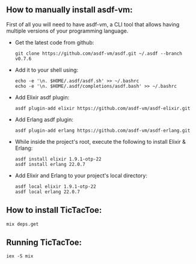 ## How to manually install asdf-vm:

First of all you will need to have asdf-vm, a CLI tool that allows
having multiple versions of your programming language.

- Get the latest code from github:
    ```
    git clone https://github.com/asdf-vm/asdf.git ~/.asdf --branch v0.7.6
    ```
- Add it to your shell using: 
    ```
    echo -e '\n. $HOME/.asdf/asdf.sh' >> ~/.bashrc 
    echo -e '\n. $HOME/.asdf/completions/asdf.bash' >> ~/.bashrc
    ```
- Add Elixir asdf plugin:
    ```
    asdf plugin-add elixir https://github.com/asdf-vm/asdf-elixir.git
    ```
- Add Erlang asdf plugin:
    ```
    asdf plugin-add erlang https://github.com/asdf-vm/asdf-erlang.git
    ```
- While inside the project's root, execute the following to install Elixir & Erlang:
    ```
    asdf install elixir 1.9.1-otp-22
    asdf install erlang 22.0.7
    ```
- Add Elixir and Erlang to your project's local directory:
    ```
    asdf local elixir 1.9.1-otp-22
    asdf local erlang 22.0.7
    ```

## How to install TicTacToe:
    mix deps.get

## Running TicTacToe:
    iex -S mix